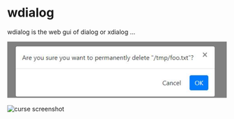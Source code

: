 # wdialog
wdialog is the web gui of dialog or xdialog ...

![screenshot](yesno.jpg)


![curse screenshot](curseyesno.jpg)
